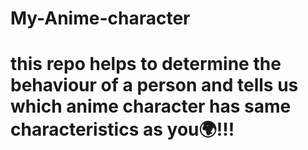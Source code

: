 # My-Anime-character
# this repo helps to determine the behaviour of a person and tells us which anime character has same characteristics as you🌍!!!
